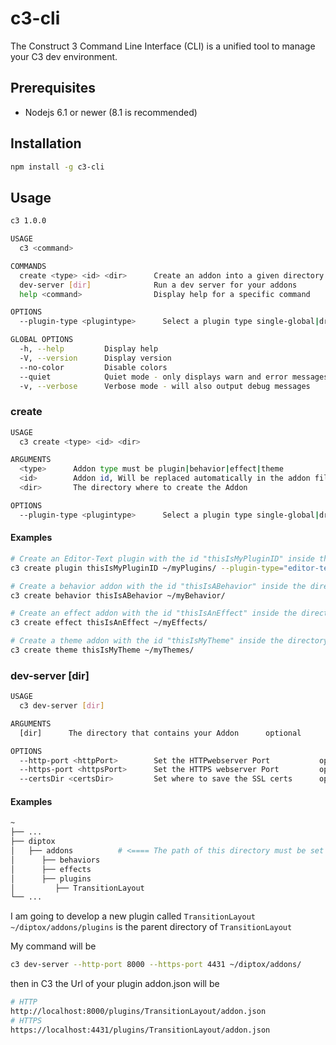 # c3-cli
The Construct 3 Command Line Interface (CLI) is a unified tool to manage your C3 dev environment.

## Prerequisites
* Nodejs 6.1 or newer (8.1 is recommended)
## Installation

```bash
npm install -g c3-cli
```

## Usage

```bash
c3 1.0.0

USAGE
  c3 <command>

COMMANDS
  create <type> <id> <dir>      Create an addon into a given directory
  dev-server [dir]              Run a dev server for your addons
  help <command>                Display help for a specific command

OPTIONS
  --plugin-type <plugintype>      Select a plugin type single-global|drawing|editor-text, type plugin ONLY!!      optional      default: "single-global"

GLOBAL OPTIONS
  -h, --help         Display help
  -V, --version      Display version
  --no-color         Disable colors
  --quiet            Quiet mode - only displays warn and error messages
  -v, --verbose      Verbose mode - will also output debug messages
```

### create <type> <id> <dir>
```bash
USAGE
  c3 create <type> <id> <dir>

ARGUMENTS
  <type>      Addon type must be plugin|behavior|effect|theme                  required
  <id>        Addon id, Will be replaced automatically in the addon files      required
  <dir>       The directory where to create the Addon                          required

OPTIONS
  --plugin-type <plugintype>      Select a plugin type single-global|drawing|editor-text, type plugin ONLY!!      optional      default: "single-global"
```
#### Examples
```bash
# Create an Editor-Text plugin with the id "thisIsMyPluginID" inside the directory "~/myPlugins/"
c3 create plugin thisIsMyPluginID ~/myPlugins/ --plugin-type="editor-text"

# Create a behavior addon with the id "thisIsABehavior" inside the directory "~/myBehavior/"
c3 create behavior thisIsABehavior ~/myBehavior/

# Create an effect addon with the id "thisIsAnEffect" inside the directory "~/myEffects/"
c3 create effect thisIsAnEffect ~/myEffects/

# Create a theme addon with the id "thisIsMyTheme" inside the directory "~/myThemes/"
c3 create theme thisIsMyTheme ~/myThemes/

```

### dev-server [dir]
```bash
USAGE
  c3 dev-server [dir]

ARGUMENTS
  [dir]      The directory that contains your Addon      optional      default: "/root/.diptox/c3-dev-webserver/"

OPTIONS
  --http-port <httpPort>        Set the HTTPwebserver Port           optional      default: 8080
  --https-port <httpsPort>      Set the HTTPS webserver Port         optional      default: 4430
  --certsDir <certsDir>         Set where to save the SSL certs      optional      default: "/root/.diptox/c3-dev-webserver/certs"
```
#### Examples
```bash
~
├── ...
├── diptox
│   ├── addons          # <==== The path of this directory must be set as ```<dir>```
│      ├── behaviors
│      ├── effects
│      ├── plugins
│         ├── TransitionLayout
└── ...
```

I am going to develop a new plugin called ```TransitionLayout```
```~/diptox/addons/plugins``` is the parent directory of ```TransitionLayout```

My command will be
```bash
c3 dev-server --http-port 8000 --https-port 4431 ~/diptox/addons/
```
then in C3 the Url of your plugin addon.json will be
```bash
# HTTP
http://localhost:8000/plugins/TransitionLayout/addon.json
# HTTPS
https://localhost:4431/plugins/TransitionLayout/addon.json
```

